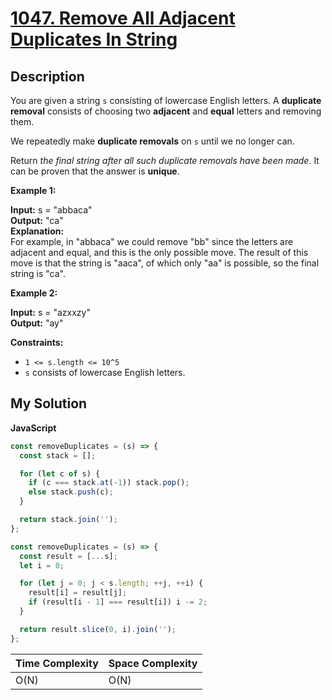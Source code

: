 # [1047. Remove All Adjacent Duplicates In String](https://leetcode.com/problems/remove-all-adjacent-duplicates-in-string)

## Description

You are given a string `s` consisting of lowercase English letters. A **duplicate removal** consists of choosing two **adjacent** and **equal** letters and removing them.

We repeatedly make **duplicate removals** on `s` until we no longer can.

Return _the final string after all such duplicate removals have been made_. It can be proven that the answer is **unique**.

**Example 1:**

**Input:** s = "abbaca"  
**Output:** "ca"  
**Explanation:**  
For example, in "abbaca" we could remove "bb" since the letters are adjacent and equal, and this is the only possible move. The result of this move is that the string is "aaca", of which only "aa" is possible, so the final string is "ca".

**Example 2:**

**Input:** s = "azxxzy"  
**Output:** "ay"

**Constraints:**

- `1 <= s.length <= 10^5`
- `s` consists of lowercase English letters.

## My Solution

**JavaScript**

```js
const removeDuplicates = (s) => {
  const stack = [];

  for (let c of s) {
    if (c === stack.at(-1)) stack.pop();
    else stack.push(c);
  }

  return stack.join('');
};
```

```js
const removeDuplicates = (s) => {
  const result = [...s];
  let i = 0;

  for (let j = 0; j < s.length; ++j, ++i) {
    result[i] = result[j];
    if (result[i - 1] === result[i]) i -= 2;
  }

  return result.slice(0, i).join('');
};
```

| Time Complexity | Space Complexity |
| --------------- | ---------------- |
| O(N)            | O(N)             |
